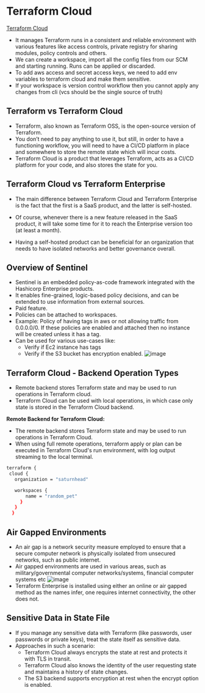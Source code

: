 # Terraform Cloud
[Terraform Cloud](https://spacelift.io/blog/what-is-terraform-cloud)

- It manages Terraform runs in a consistent and reliable environment with various features like access controls, private registry for sharing modules, policy controls and others.
- We can create a workspace, import all the config files from our SCM and starting running. Runs can be applied or discarded.
- To add aws access and secret access keys, we need to add env variables to terraform cloud and make them sensitive.
- If your workspace is version control workflow then you cannot apply any changes from cli (vcs should be the single source of truth)
  
## Terraform vs Terraform Cloud
- Terraform, also known as Terraform OSS, is the open-source version of Terraform.
- You don’t need to pay anything to use it, but still, in order to have a functioning workflow, you will need to have a CI/CD platform in place and somewhere to store the remote state which will incur costs.
- Terraform Cloud is a product that leverages Terraform, acts as a CI/CD platform for your code, and also stores the state for you.

## Terraform Cloud vs Terraform Enterprise
- The main difference between Terraform Cloud and Terraform Enterprise is the fact that the first is a SaaS product, and the latter is self-hosted. 
- Of course, whenever there is a new feature released in the SaaS product, it will take some time for it to reach the Enterprise version too (at least a month). 

- Having a self-hosted product can be beneficial for an organization that needs to have isolated networks and better governance overall.

## Overview of Sentinel
- Sentinel is an embedded  policy-as-code framework integrated with the Hashicorp Enterprise products.
- It enables fine-grained, logic-based policy decisions, and can be extended to use information from external sources.
- Paid feature.
- Policies can be attached to workspaces.
- Example: Policy of having tags in aws or not allowing traffic from 0.0.0.0/0. If these policies are enabled and attached then no instance will be created unless it has a tag.
- Can be used for various use-cases like:
  - Verify if Ec2 instance has tags
  - Verify if the S3 bucket has encryption enabled.
![image](https://github.com/begh-azka/terraform_aws/assets/97597065/6b8a7818-5fc7-42de-b7e7-244f3a80afb2)

## Terraform Cloud - Backend Operation Types
- Remote backend stores Terraform state and may be used to run operations in Terraform cloud.
- Terraform Cloud can be used with local operations, in which case only state is stored in the Terraform Cloud backend.
  
**Remote Backend for Terraform Cloud:**
  
- The remote backend stores Terraform state and may be used to run operations in Terraform Cloud.
- When using full remote operations, terraform apply or plan can be executed in Terraform Cloud's run environment, with log output streaming to the local terminal.
```sh
terraform {
 cloud {
   organization = "saturnhead"

   workspaces {
       name = "random_pet"
     }
   }
  }
  ```
  
## Air Gapped Environments
  
- An air gap is a network security measure employed to ensure that a secure computer network is physically isolated from unsecured networks, such as public internet.
- Air gapped environments are used in various areas, such as military/governmental computer networks/systems, financial computer systems etc
    ![image](https://github.com/begh-azka/terraform_aws/assets/97597065/2622a5e4-c46b-4835-9c69-626545dc6f80)
- Terraform Enterprise is installed using either an online or air gapped method as the names infer, one requires internet connectivity, the other does not.


## Sensitive Data in State File
- If you manage any sensitive data with Terraform (like passwords, user passwords or private keys), treat the state itself as sensitive data.
- Approaches in such a scenario:
  - Terraform Cloud always encrypts the state at rest and protects it with TLS in transit.
  - Terraform Cloud also knows the identity of the user requesting state and maintains a history of state changes.
  - The S3 backend supports encryption at rest when the encrypt option is enabled.  
